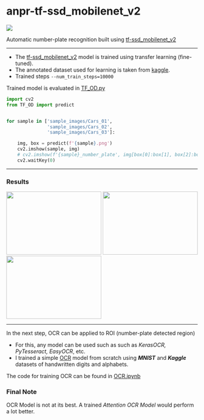 # anpr-tf-ssd_mobilenet_v2
[![](https://img.shields.io/badge/Python-Tensorflow-blue)](https://pypi.org/project/tensorflow/)

Automatic number-plate recognition built using [tf-ssd_mobilenet_v2](https://tfhub.dev/tensorflow/ssd_mobilenet_v2/2)
<hr>

* The [tf-ssd_mobilenet_v2](https://tfhub.dev/tensorflow/ssd_mobilenet_v2/2) model is trained using transfer learning (fine-tuned).
* The annotated dataset used for learning is taken from [kaggle](https://www.kaggle.com/andrewmvd/car-plate-detection).
* Trained steps `--num_train_steps=10000`

Trained model is evaluated in [TF_OD.py](https://github.com/rish-hyun/anpr-tf-ssd_mobilenet_v2/blob/main/TF_OD.py)

```python
import cv2
from TF_OD import predict


for sample in ['sample_images/Cars_01',
               'sample_images/Cars_02',
               'sample_images/Cars_03']:

    img, box = predict(f'{sample}.png')
    cv2.imshow(sample, img)
    # cv2.imshow(f'{sample}_number_plate', img[box[0]:box[1], box[2]:box[3]])
    cv2.waitKey(0)

```

<hr>

### Results
<p>
<img src="https://github.com/rish-hyun/anpr-tf-ssd_mobilenet_v2/blob/main/sample_images/Cars_01_number_plate.png" width="250" height="166" />
<img src="https://github.com/rish-hyun/anpr-tf-ssd_mobilenet_v2/blob/main/sample_images/Cars_02_number_plate.png" width="250" height="166" />
<img src="https://github.com/rish-hyun/anpr-tf-ssd_mobilenet_v2/blob/main/sample_images/Cars_03_number_plate.png" width="250" height="166" />
</p>

<hr>

In the next step, OCR can be applied to ROI (number-plate detected region)

* For this, any model can be used such as such as _KerasOCR, PyTesseract, EasyOCR_, etc.
* I trained a simple [OCR](https://github.com/rish-hyun/anpr-tf-ssd_mobilenet_v2/blob/main/ocr_model.h5) model from scratch using _**MNIST**_ and _**Kaggle**_ datasets of handwritten digits and alphabets.

The code for training OCR can be found in [OCR.ipynb](https://github.com/rish-hyun/anpr-tf-ssd_mobilenet_v2/blob/main/OCR.ipynb)

### Final Note
OCR Model is not at its best. A trained _Attention OCR Model_ would perform a lot better.
